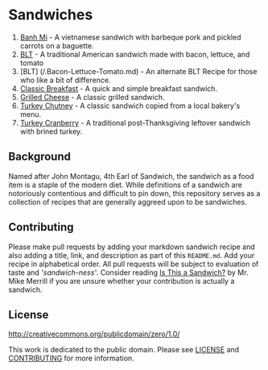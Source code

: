 # Sandwiches

1. [Banh Mi](./Banh-Mi.md) - A vietnamese sandwich with barbeque pork and pickled carrots on a baguette.
2. [BLT](./BLT.md) - A traditional American sandwich made with bacon, lettuce, and tomato
3. [BLT] (/.Bacon-Lettuce-Tomato.md) - An alternate BLT Recipe for those who like a bit of difference. 
3. [Classic Breakfast](./Classic-Breakfast.md) - A quick and simple breakfast sandwich.
4. [Grilled Cheese](./Grilled-Cheese.md) - A classic grilled sandwich.
5. [Turkey Chutney](./Turkey-Chutney.md) - A classic sandwich copied from a local bakery's menu.
6. [Turkey Cranberry](./Turkey-Cranberry.md) - A traditional post-Thanksgiving leftover sandwich with brined turkey.

## Background

Named after John Montagu, 4th Earl of Sandwich, the sandwich as a food item is a staple of the modern diet. While definitions of a sandwich are notoriously contentious and difficult to pin down, this repository serves as a collection of recipes that are generally aggreed upon to be sandwiches.

## Contributing

Please make pull requests by adding your markdown sandwich recipe and also adding a title, link, and description as part of this `README.md`. Add your recipe in alphabetical order. All pull requests will be subject to evaluation of taste and *'sandwich-ness'*. Consider reading [Is This a Sandwich?](https://medium.com/@kmikeym/is-this-a-sandwich-50b1317eb3f5) by Mr. Mike Merrill if you are unsure whether your contribution is actually a sandwich.

## License 

http://creativecommons.org/publicdomain/zero/1.0/

This work is dedicated to the public domain. Please see [LICENSE](./LICENSE.md) and [CONTRIBUTING](./CONTRIBUTING.md) for more information.


